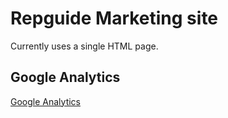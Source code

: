# Repguide Marketing site

Currently uses a single HTML page.

## Google Analytics

[Google Analytics](https://analytics.google.com/analytics/web/#/report-home/a2626511w215754980p206243120)
